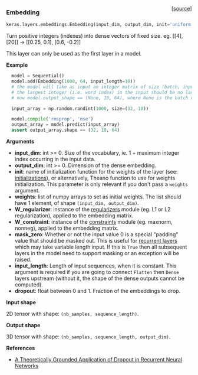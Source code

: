 <span style="float:right;">[[source]](https://github.com/fchollet/keras/blob/master/keras/layers/embeddings.py#L8)</span>
### Embedding

```python
keras.layers.embeddings.Embedding(input_dim, output_dim, init='uniform', input_length=None, W_regularizer=None, activity_regularizer=None, W_constraint=None, mask_zero=False, weights=None, dropout=0.0)
```

Turn positive integers (indexes) into dense vectors of fixed size.
eg. [[4], [20]] -> [[0.25, 0.1], [0.6, -0.2]]

This layer can only be used as the first layer in a model.

__Example__


```python
  model = Sequential()
  model.add(Embedding(1000, 64, input_length=10))
  # the model will take as input an integer matrix of size (batch, input_length).
  # the largest integer (i.e. word index) in the input should be no larger than 1000 (vocabulary size).
  # now model.output_shape == (None, 10, 64), where None is the batch dimension.

  input_array = np.random.randint(1000, size=(32, 10))

  model.compile('rmsprop', 'mse')
  output_array = model.predict(input_array)
  assert output_array.shape == (32, 10, 64)
```

__Arguments__

  - __input_dim__: int >= 0. Size of the vocabulary, ie.
  1 + maximum integer index occurring in the input data.
  - __output_dim__: int >= 0. Dimension of the dense embedding.
  - __init__: name of initialization function for the weights
  of the layer (see: [initializations](../initializations.md)),
  or alternatively, Theano function to use for weights initialization.
  This parameter is only relevant if you don't pass a `weights` argument.
  - __weights__: list of numpy arrays to set as initial weights.
  The list should have 1 element, of shape `(input_dim, output_dim)`.
  - __W_regularizer__: instance of the [regularizers](../regularizers.md) module
(eg. L1 or L2 regularization), applied to the embedding matrix.
  - __W_constraint__: instance of the [constraints](../constraints.md) module
  (eg. maxnorm, nonneg), applied to the embedding matrix.
  - __mask_zero__: Whether or not the input value 0 is a special "padding"
  value that should be masked out.
  This is useful for [recurrent layers](recurrent.md) which may take
  variable length input. If this is `True` then all subsequent layers
  in the model need to support masking or an exception will be raised.
  - __input_length__: Length of input sequences, when it is constant.
  This argument is required if you are going to connect
  `Flatten` then `Dense` layers upstream
  (without it, the shape of the dense outputs cannot be computed).
  - __dropout__: float between 0 and 1. Fraction of the embeddings to drop.

__Input shape__

2D tensor with shape: `(nb_samples, sequence_length)`.

__Output shape__

3D tensor with shape: `(nb_samples, sequence_length, output_dim)`.

__References__

- [A Theoretically Grounded Application of Dropout in Recurrent Neural Networks](http://arxiv.org/abs/1512.05287)
